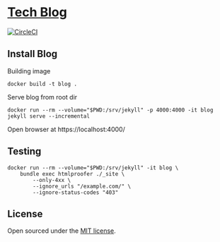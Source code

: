# [Tech Blog](https://moiseevigor.github.io)

[![CircleCI](https://circleci.com/gh/moiseevigor/moiseevigor.github.io/tree/master.svg?style=svg)](https://circleci.com/gh/moiseevigor/moiseevigor.github.io/tree/master)

## Install Blog

Building image

```
docker build -t blog .
```

Serve blog from root dir

```
docker run --rm --volume="$PWD:/srv/jekyll" -p 4000:4000 -it blog jekyll serve --incremental
```

Open browser at https://localhost:4000/

## Testing

```
docker run --rm --volume="$PWD:/srv/jekyll" -it blog \
    bundle exec htmlproofer ./_site \
        --only-4xx \
        --ignore_urls "/example.com/" \
        --ignore-status-codes "403"
```


## License

Open sourced under the [MIT license](LICENSE.md).

